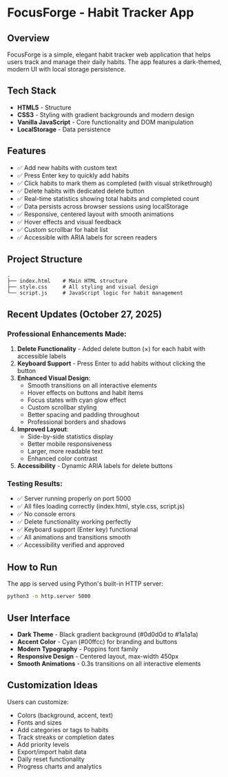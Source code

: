 # FocusForge - Habit Tracker App

## Overview
FocusForge is a simple, elegant habit tracker web application that helps users track and manage their daily habits. The app features a dark-themed, modern UI with local storage persistence.

## Tech Stack
- **HTML5** - Structure
- **CSS3** - Styling with gradient backgrounds and modern design
- **Vanilla JavaScript** - Core functionality and DOM manipulation
- **LocalStorage** - Data persistence

## Features
- ✅ Add new habits with custom text
- ✅ Press Enter key to quickly add habits
- ✅ Click habits to mark them as completed (with visual strikethrough)
- ✅ Delete habits with dedicated delete button
- ✅ Real-time statistics showing total habits and completed count
- ✅ Data persists across browser sessions using localStorage
- ✅ Responsive, centered layout with smooth animations
- ✅ Hover effects and visual feedback
- ✅ Custom scrollbar for habit list
- ✅ Accessible with ARIA labels for screen readers

## Project Structure
```
.
├── index.html    # Main HTML structure
├── style.css     # All styling and visual design
└── script.js     # JavaScript logic for habit management
```

## Recent Updates (October 27, 2025)

### Professional Enhancements Made:
1. **Delete Functionality** - Added delete button (×) for each habit with accessible labels
2. **Keyboard Support** - Press Enter to add habits without clicking the button
3. **Enhanced Visual Design**:
   - Smooth transitions on all interactive elements
   - Hover effects on buttons and habit items
   - Focus states with cyan glow effect
   - Custom scrollbar styling
   - Better spacing and padding throughout
   - Professional borders and shadows
4. **Improved Layout**:
   - Side-by-side statistics display
   - Better mobile responsiveness
   - Larger, more readable text
   - Enhanced color contrast
5. **Accessibility** - Dynamic ARIA labels for delete buttons

### Testing Results:
- ✅ Server running properly on port 5000
- ✅ All files loading correctly (index.html, style.css, script.js)
- ✅ No console errors
- ✅ Delete functionality working perfectly
- ✅ Keyboard support (Enter key) functional
- ✅ All animations and transitions smooth
- ✅ Accessibility verified and approved

## How to Run
The app is served using Python's built-in HTTP server:
```bash
python3 -m http.server 5000
```

## User Interface
- **Dark Theme** - Black gradient background (#0d0d0d to #1a1a1a)
- **Accent Color** - Cyan (#00ffcc) for branding and buttons
- **Modern Typography** - Poppins font family
- **Responsive Design** - Centered layout, max-width 450px
- **Smooth Animations** - 0.3s transitions on all interactive elements

## Customization Ideas
Users can customize:
- Colors (background, accent, text)
- Fonts and sizes
- Add categories or tags to habits
- Track streaks or completion dates
- Add priority levels
- Export/import habit data
- Daily reset functionality
- Progress charts and analytics
